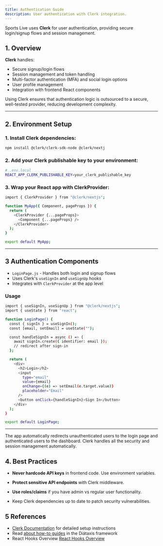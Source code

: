 ```yaml
---
title: Authentication Guide
description: User authentication with Clerk integration.
---
```


Sports Live uses **Clerk** for user authentication, providing secure login/signup flows and session management.

## 1. Overview
**Clerk** handles:
- Secure signup/login flows
- Session management and token handling
- Multi-factor authentication (MFA) and social login options
- User profile management
- Integration with frontend React components

Using Clerk ensures that authentication logic is outsourced to a secure, well-tested provider, reducing development complexity.

---
## 2. Environment Setup

### 1. Install Clerk dependencies:
```bash
npm install @clerk/clerk-sdk-node @clerk/nextj
```


### 2. Add your Clerk publishable key to your environment:

```bash
# .env.local
REACT_APP_CLERK_PUBLISHABLE_KEY=your_clerk_publishable_key
```
### 3. Wrap your React app with ClerkProvider:
```bash
import { ClerkProvider } from "@clerk/nextjs";

function MyApp({ Component, pageProps }) {
  return (
    <ClerkProvider {...pageProps}>
      <Component {...pageProps} />
    </ClerkProvider>
  );
}

export default MyApp;

```
---
## 3 Authentication Components 

- `LoginPage.js` - Handles both login and signup flows
- Uses Clerk's `useSignIn` and `useSignUp` hooks
- Integrates with `ClerkProvider` at the app level

### Usage
```bash
import { useSignIn, useSignUp } from "@clerk/nextjs";
import { useState } from "react";

function LoginPage() {
  const { signIn } = useSignIn();
  const [email, setEmail] = useState("");

  const handleSignIn = async () => {
    await signIn.create({ identifier: email });
    // redirect after sign-in
  };

  return (
    <div>
      <h2>Login</h2>
      <input
        type="email"
        value={email}
        onChange={(e) => setEmail(e.target.value)}
        placeholder="Email"
      />
      <button onClick={handleSignIn}>Sign In</button>
    </div>
  );
}

export default LoginPage;

```
--- 
The app automatically redirects unauthenticated users to the login page and authenticated users to the dashboard. Clerk handles all the security and session management automatically.


## 4. Best Practices

- **Never hardcode API keys** in frontend code. Use environment variables.

- **Protect sensitive API endpoints** with Clerk middleware.

- **Use roles/claims** if you have admin vs regular user functionality.

- Keep Clerk dependencies up to date to patch security vulnerabilities.
## 5 References

- [Clerk Documentation](https://clerk.dev/docs) for detailed setup instructions
- Read [about how-to guides](https://diataxis.fr/how-to-guides/) in the Diátaxis framework
- React Hooks Overview [React Hooks Overview](https://react.dev/reference/react)